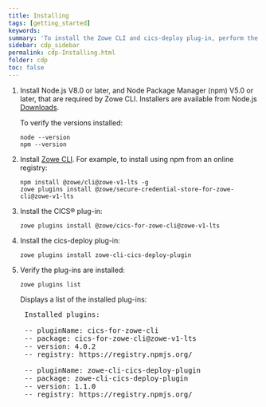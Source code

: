 ```yaml
---
title: Installing
tags: [getting_started]
keywords:
summary: 'To install the Zowe CLI and cics-deploy plug-in, perform the following steps on your local workstation.'
sidebar: cdp_sidebar
permalink: cdp-Installing.html
folder: cdp
toc: false
---
```


1. Install Node.js V8.0 or later, and Node Package Manager (npm) V5.0 or later, that are required by Zowe CLI. Installers are available from Node.js [Downloads](https://nodejs.org/en/download/).

    To verify the versions installed:

    ```console
    node --version
    npm --version
    ```

2. Install [Zowe CLI](https://docs.zowe.org/stable/user-guide/cli-installcli.html). For example, to install using npm from an online registry:

    ```console
    npm install @zowe/cli@zowe-v1-lts -g
    zowe plugins install @zowe/secure-credential-store-for-zowe-cli@zowe-v1-lts
    ```

3. Install the CICS® plug-in:

    ```console
    zowe plugins install @zowe/cics-for-zowe-cli@zowe-v1-lts
    ```

4. Install the cics-deploy plug-in:

    ```console
    zowe plugins install zowe-cli-cics-deploy-plugin
    ```

5. Verify the plug-ins are installed:

    ```console
    zowe plugins list
    ```

    Displays a list of the installed plug-ins:

    <pre class="messageText">
    Installed plugins:
    
    -- pluginName: cics-for-zowe-cli
    -- package: cics-for-zowe-cli@zowe-v1-lts
    -- version: 4.0.2
    -- registry: https://registry.npmjs.org/<br>
    -- pluginName: zowe-cli-cics-deploy-plugin
    -- package: zowe-cli-cics-deploy-plugin
    -- version: 1.1.0
    -- registry: https://registry.npmjs.org/ </pre>
